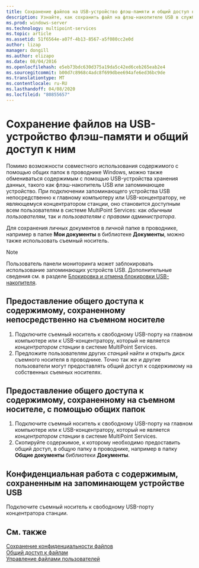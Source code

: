 ```yaml
---
title: Сохранение файлов на USB-устройство флэш-памяти и общий доступ к ним
description: Узнайте, как сохранить файл на флэш-накопителе USB в службах MultiPoint.
ms.prod: windows-server
ms.technology: multipoint-services
ms.topic: article
ms.assetid: 51f6564e-a07f-4b13-8567-a5f080cc2e0d
author: lizap
manager: dongill
ms.author: elizapo
ms.date: 08/04/2016
ms.openlocfilehash: e5eb73bdc630d375a19da5c42ed6ceb265eab2e4
ms.sourcegitcommit: b00d7c8968c4adc8f699dbee694afe6ed36bc9de
ms.translationtype: MT
ms.contentlocale: ru-RU
ms.lasthandoff: 04/08/2020
ms.locfileid: "80855657"
---
```

# <a name="save-and-share-files-on-a-usb-flash-drive"></a>Сохранение файлов на USB-устройство флэш-памяти и общий доступ к ним
Помимо возможности совместного использования содержимого с помощью общих папок в проводнике Windows, можно также обмениваться содержимым с помощью USB-устройства хранения данных, такого как флэш-накопитель USB или запоминающее устройство. При подключении запоминающего устройства USB непосредственно к главному компьютеру или USB-концентратору, не являющемуся концентратором станции, оно становится доступным всем пользователям в системе MultiPoint Services: как *обычным пользователям*, так и *пользователям с правами администратора*.  
  
Для сохранения личных документов в личной папке в проводнике, например в папке **Мои документы** в библиотеке **Документы**, можно также использовать съемный носитель.  
  
 > [!NOTE]  
 > Пользователь панели мониторинга может заблокировать использование запоминающих устройств USB. Дополнительные сведения см. в разделе [Блокировка и отмена блокировки USB-накопителя](Block-or-Unblock-USB-Storage.md).  
  
## <a name="to-share-content-that-is-stored-directly-on-a-removable-storage-device"></a>Предоставление общего доступа к содержимому, сохраненному непосредственно на съемном носителе  
  
1.  Подключите съемный носитель к свободному USB-порту на главном компьютере или к USB-концентратору, который не является *концентратором станции* в системе MultiPoint Services.  
2.  Предложите пользователям других *станций* найти и открыть диск съемного носителя в проводнике. Точно так же и другие пользователи могут предоставлять общий доступ к содержимому на собственных съемных носителях.  
  
## <a name="to-share-content-that-is-stored-on-a-removable-storage-device-by-using-public-folders"></a>Предоставление общего доступа к содержимому, сохраненному на съемном носителе, с помощью общих папок  
  
1.  Подключите съемный носитель к свободному USB-порту на главном компьютере или к USB-концентратору, который не является *концентратором станции* в системе MultiPoint Services.  
2.  Скопируйте содержимое, к которому необходимо предоставить общий доступ, в общую папку в проводнике, например в папку **Общие документы** библиотеки **Документы**.  
  
## <a name="to-privately-work-with-content-that-is-stored-on-a-usb-storage-device"></a>Конфиденциальная работа с содержимым, сохраненным на запоминающем устройстве USB  
  
Подключите съемный носитель к свободному USB-порту концентратора станции.  
  
## <a name="see-also"></a>См. также  
[Сохранение конфиденциальности файлов](Keep-Files-Private.md)  
[Общий доступ к файлам](Share-Files.md)  
[Управление файлами пользователей](Manage-User-Files.md)